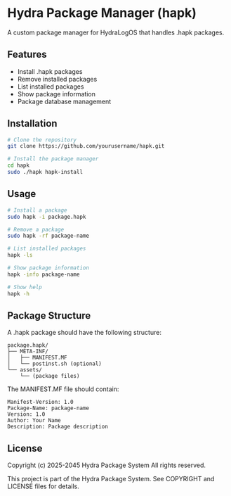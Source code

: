 # Hydra Package Manager (hapk)

A custom package manager for HydraLogOS that handles .hapk packages.

## Features

- Install .hapk packages
- Remove installed packages
- List installed packages
- Show package information
- Package database management

## Installation

```bash
# Clone the repository
git clone https://github.com/yourusername/hapk.git

# Install the package manager
cd hapk
sudo ./hapk hapk-install
```

## Usage

```bash
# Install a package
sudo hapk -i package.hapk

# Remove a package
sudo hapk -rf package-name

# List installed packages
hapk -ls

# Show package information
hapk -info package-name

# Show help
hapk -h
```

## Package Structure

A .hapk package should have the following structure:

```
package.hapk/
├── META-INF/
│   ├── MANIFEST.MF
│   └── postinst.sh (optional)
└── assets/
    └── (package files)
```

The MANIFEST.MF file should contain:

```
Manifest-Version: 1.0
Package-Name: package-name
Version: 1.0
Author: Your Name
Description: Package description
```

## License

Copyright (c) 2025-2045 Hydra Package System
All rights reserved.

This project is part of the Hydra Package System.
See COPYRIGHT and LICENSE files for details. 